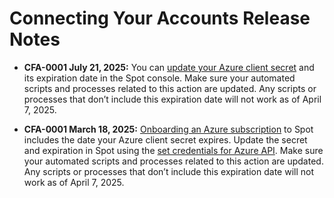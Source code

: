 #  Connecting Your Accounts Release Notes

* **CFA-0001 July 21, 2025:** You can [update your Azure client secret](connect-your-cloud-provider/update-azure-credentials) and its expiration date in the Spot console. Make sure your automated scripts and processes related to this action are updated. Any scripts or processes that don’t include this expiration date will not work as of April 7, 2025.

*  **CFA-0001 March 18, 2025:** [Onboarding an Azure subscription](connect-your-cloud-provider/first-account/azure) to Spot includes the date your Azure client secret expires. Update the secret and expiration in Spot using the [set credentials for Azure API](https://docs.spot.io/api/#tag/Accounts/operation/OrganizationsAndAccountsSetCloudCredentialsForAzure). Make sure your automated scripts and processes related to this action are updated. Any scripts or processes that don’t include this expiration date will not work as of April 7, 2025.
